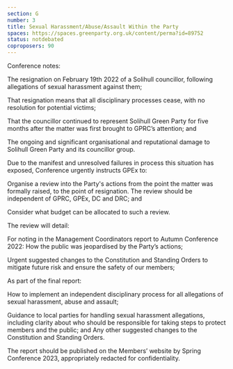 ```yaml
---
section: G
number: 3
title: Sexual Harassment/Abuse/Assault Within the Party
spaces: https://spaces.greenparty.org.uk/content/perma?id=89752
status: notdebated
coproposers: 90
---
```

Conference notes:

The resignation on February 19th 2022 of a Solihull councillor, following allegations of sexual harassment against them;

That resignation means that all disciplinary processes cease, with no resolution for potential victims;

That the councillor continued to represent Solihull Green Party for five months after the matter was first brought to GPRC’s attention; and

The ongoing and significant organisational and reputational damage to Solihull Green Party and its councillor group.

Due to the manifest and unresolved failures in process this situation has exposed, Conference urgently instructs GPEx to:

Organise a review into the Party's actions from the point the matter was formally raised, to the point of resignation. The review should be independent of GPRC, GPEx, DC and DRC; and

Consider what budget can be allocated to such a review.

The review will detail:

For noting in the Management Coordinators report to Autumn Conference 2022:
How the public was jeopardised by the Party’s actions;

Urgent suggested changes to the Constitution and Standing Orders to mitigate future risk and ensure the safety of our members;

As part of the final report:

How to implement an independent disciplinary process for all allegations of sexual harassment, abuse and assault;

Guidance to local parties for handling sexual harassment allegations, including clarity about who should be responsible for taking steps to protect members and the public; and
Any other suggested changes to the Constitution and Standing Orders.

The report should be published on the Members’ website by Spring Conference 2023, appropriately redacted for confidentiality.
